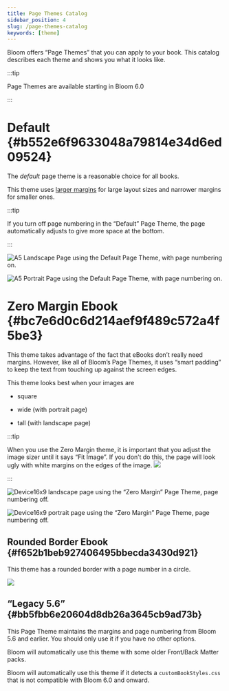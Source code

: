 ```yaml
---
title: Page Themes Catalog
sidebar_position: 4
slug: /page-themes-catalog
keywords: [theme]
---
```




Bloom offers “Page Themes” that you can apply to your book. This catalog describes each theme and shows you what it looks like.


:::tip

Page Themes are available starting in Bloom 6.0

:::




# Default {#b552e6f9633048a79814e34d6ed09524}


<div class='notion-row'>
<div class='notion-column' style={{width: 'calc((100% - (min(32px, 4vw) * 1)) * 0.5)'}}>


The _default_ page theme is a reasonable choice for all books.



This theme uses [larger margins](/margins) for large layout sizes and narrower margins for smaller ones.




:::tip

If you turn off page numbering in the “Default” Page Theme, the page automatically adjusts to give more space at the bottom.

:::




</div><div className='notion-spacer'></div>

<div class='notion-column' style={{width: 'calc((100% - (min(32px, 4vw) * 1)) * 0.5)'}}>


![A5 Landscape Page using the Default Page Theme, with page numbering on.](./page-themes-catalog.3d1f361d-08ce-49bd-9bfe-7a1bd1bf11dd.png)



![A5 Portrait Page using the Default Page Theme, with page numbering on.](./page-themes-catalog.ea8c05a8-d51d-4ba1-8503-09cd5c68ad5b.png)


</div><div className='notion-spacer'></div>
</div>


# Zero Margin Ebook {#bc7e6d0c6d214aef9f489c572a4f5be3}


<div class='notion-row'>
<div class='notion-column' style={{width: 'calc((100% - (min(32px, 4vw) * 1)) * 0.5000000000000001)'}}>


This theme takes advantage of the fact that eBooks don’t really need margins. However, like all of Bloom’s Page Themes, it uses “smart padding” to keep the text from touching up against the screen edges.



This theme looks best when your images are


- square

- wide (with portrait page)

- tall (with landscape page)




:::tip

When you use the Zero Margin theme, it is important that you adjust the image sizer until it says “Fit Image”. If you don’t do this, the page will look ugly with white margins on the edges of the image.
![](./page-themes-catalog.88e460b8-a8af-4c40-b89c-6c4d49c0609e.png)

:::





</div><div className='notion-spacer'></div>

<div class='notion-column' style={{width: 'calc((100% - (min(32px, 4vw) * 1)) * 0.5)'}}>


![Device16x9 landscape page using the “Zero Margin” Page Theme, page numbering off.](./page-themes-catalog.cc7905c9-6100-440f-ab1b-c55dc41717f0.png)



![Device16x9 portrait page using the “Zero Margin” Page Theme, page numbering off.](./page-themes-catalog.74d7a150-bf85-43fa-9ba4-eee64325772a.png)


</div><div className='notion-spacer'></div>
</div>


## Rounded Border Ebook {#f652b1beb927406495bbecda3430d921}


<div class='notion-row'>
<div class='notion-column' style={{width: 'calc((100% - (min(32px, 4vw) * 1)) * 0.5)'}}>


This theme has a rounded border with a page number in a circle.



</div><div className='notion-spacer'></div>

<div class='notion-column' style={{width: 'calc((100% - (min(32px, 4vw) * 1)) * 0.5)'}}>


![](./page-themes-catalog.aa41c9d8-df26-453f-ab01-8929ecfc5f93.png)


</div><div className='notion-spacer'></div>
</div>


## “Legacy 5.6” {#bb5fbb6e20604d8db26a3645cb9ad73b}


This Page Theme maintains the margins and page numbering from Bloom 5.6 and earlier. You should only use it if you have no other options.


Bloom will automatically use this theme with some older Front/Back Matter packs.


Bloom will automatically use this theme if it detects a `customBookStyles.css` that is not compatible with Bloom 6.0 and onward.

